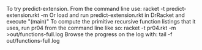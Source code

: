 To try predict-extension. From the command line use:
  racket -t predict-extension.rkt -m
Or load and run predict-extension.rkt in DrRacket and execute "(main)"
To compute the primitive recursive function listings that it uses, run pr04 from the command line like so:
  racket -t pr04.rkt -m >out/functions-full.log
Browse the progress on the log with:
  tail -f out/functions-full.log

